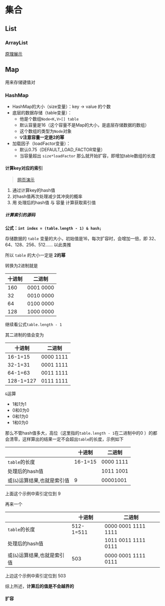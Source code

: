 # <div id="set"></div>集合

## List



### ArrayList

[原理展示](./html/arraylist-visualization-single-demo.html)





## Map

用来存储键值对



### HashMap

- HashMap的大小（size变量）：key → value 的个数
- 底层的数据存储（table变量）：
  - 他是个数组`Node<K,V>[] table`
  - 默认容量是16（这个容量不是Map的大小，是底层存储数据的数组）
  - 这个数组的类型为`Node`对象
  - **💡注意容量一定是2的幂**
- 加载因子（loadFactor变量）：
  - 默认0.75（DEFAULT_LOAD_FACTOR常量）
  - 当容量超出 `size*loadFactor` 那么就开始扩容，即增加table数组的长度

#### 计算key对应的索引

> [网页演示](./html/hashmap-animation-fixed.html)

1. 通过计算key的hash值
2. 对hash值再次处理减少其冲突的概率
3. 用 处理后的hash值 与 容量 计算获取索引值

##### **计算索引的源码**

**公式：`int index = (table.length - 1) & hash;`**

存储数据的 `table` 变量的大小，初始值是16，每次扩容时，会增加一倍，即 32、64、128、256、512...... 以此类推

所以 `table` 的大小一定是 **2的幂** 

转换为2进制就是

| 十进制 | 二进制    |
| ------ | --------- |
| 160    | 0001 0000 |
| 32     | 0010 0000 |
| 64     | 0100 0000 |
| 128    | 1000 0000 |

继续看公式`table.length - 1` 

其二进制的值会变为

| 十进制    | 二进制    |
| --------- | --------- |
| 16-1=15   | 0000 1111 |
| 32-1=31   | 0001 1111 |
| 64-1=63   | 0011 1111 |
| 128-1=127 | 0111 1111 |

`&`运算 

- 1和1为1
- 0和0为0
- 0和1为0
- 1和0为0

那么不管hash值多大，高位（这里指的`table.length - 1`在二进制中的0 ）的都会清零，这样算出的结果一定不会超出`table`的长度，示例如下

|                              | 十进制  | 二进制    |
| ---------------------------- | ------- | --------- |
| `table`的长度                | 16-1=15 | 0000 1111 |
| 处理后的hash值               |         | 1011 1001 |
| 或(`&`)运算结果,也就是索引值 | 9       | 00001001  |

上面这个示例中索引定位到 9

再来一个

|                              | 十进制    | 二进制              |
| ---------------------------- | --------- | ------------------- |
| `table`的长度                | 512-1=511 | 0000 0001 1111 1111 |
| 处理后的hash值               |           | 1011 0011 1111 0111 |
| 或(`&`)运算结果,也就是索引值 | 503       | 0000 0001 1111 0111 |

上边这个示例中索引定位到 503



综上所述，**计算后的值是不会越界的**

#### 扩容

